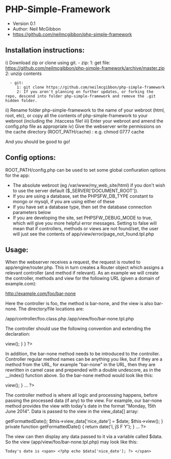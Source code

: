PHP-Simple-Framework
====================

 - Version 0.1
 - Author: Neil McGibbon
 - https://github.com/neilmcgibbon/php-simple-framework


Installation instructions:
--------------------------

i)   Download zip or clone using git.
      - zip:
         1: get file: https://github.com/neilmcgibbon/php-simple-framework/archive/master.zip
         2: unzip contents

      - git:
         1: git clone https://github.com/neilmcgibbon/php-simple-framework
         2: If you aren't planning on further updates, or forking the repo, descend into folder php-simple-framework and remove the .git hidden folder.

ii)  Rename folder php-simple-framework to the name of your webroot (html, root, etc), or copy all the contents of php-simple-framework to your webroot (including the .htaccess file!
iii) Enter your webroot and amend the config.php file as appropriate
iv)  Give the webserver write permissions on the cache directory (ROOT_PATH/cache) : e.g. chmod 0777 cache

And you should be good to go!


Config options:
---------------

ROOT_PATH/config.php can be used to set some global confiuration options for the app:

 - The absolute webroot (eg /var/www/my_web_site/html) if you don't wish to use the server default ($_SERVER['DOCUMENT_ROOT']).
 - If you are using a database, set the PHPSFW_DB_TYPE constant to mongo or mysqli, if you are using either of these
 - If you have set a database type, then set the database connection parameters below
 - If you are developing the site, set PHPSFW_DEBUG_MODE to true, which will give you more helpful error messages.  Setting to false will mean that
   if controllers, methods or views are not found/set, the user will just see the contents of app/view/error/page_not_found.tpl.php


Usage:
------

When the webserver receives a request, the request is routed to app/engine/router.php.  This in turn creates a Router object which assigns a relevant controller (and method if 
relevant).  As an example we will create the controller, methods and view for the following URL (given a domain of example.com):  

  http://example.com/foo/bar-none

Here the controller is foo, the method is bar-none, and the view is also bar-none.  The directory/file locations are:

  /app/controller/foo.class.php
  /app/view/foo/bar-none.tpl.php


The controller should use the following convention and extending the declaration:

  <?php
  
  class Controller_Foo extends PHPSFW_Controller {
    
    // Default method on any controller is the tradition "index" method.
    public function __index() {
      
      $this->view();
    
    }
  }
  
  ?>

In addition, the bar-none method needs to be introduced to the controller.  Controller regular method names can be anything you like, but if they are a method from the URL,
for example "bar-none" in the URL, then they are rewritten in camel case and prepended with a double undescore, as in the __index() function above.  So the bar-none method would look like this:

  <?php

  ...

  public function __barNone() {

   $this->view();
  
  }
  
  ...
  
  ?>

The controller method is where all logic and processing happens, before passing the processed data (if any) to the view.  For example, our bar-none method provides the view with today's date in
the format "Monday, 15th June 2014".  Data is passed to the view in the view_data[] array:

  <?php
  
  ...

  public function __barNone() {

    $date = $this->getFormattedDate();

    $this->view_data['nice_date'] = $date;

    $this->view();

  }

  private function getFormattedDate() {

    return date('l, jS F Y');

  }

  ...

  ?>

The view can then display any data passed to it via a variable called $data.  So the view (app/view/foo/bar-none.tpl.php) may look like this:

  <div>

    Today's date is <span> <?php echo $data['nice_date']; ?> </span>

  </div>








